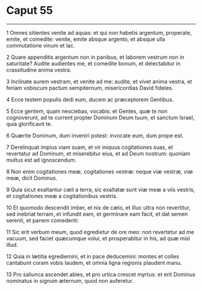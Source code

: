 # Caput 55

***

1 Omnes sitientes venite ad aquas: et qui non habetis argentum, properate, emite, et comedite: venite, emite absque argento, et absque ulla commutatione vinum et lac.

2 Quare appenditis argentum non in panibus, et laborem vestrum non in saturitate? Audite audientes me, et comedite bonum, et delectabitur in crassitudine anima vestra.

3 Inclinate aurem vestram, et venite ad me: audite, et vivet anima vestra, et feriam vobiscum pactum sempiternum, misericordias David fideles.

4 Ecce testem populis dedi eum, ducem ac præceptorem Gentibus.

5 Ecce gentem, quam nesciebas, vocabis: et Gentes, quæ te non cognoverunt, ad te current propter Dominum Deum tuum, et sanctum Israel, quia glorificavit te.

6 Quærite Dominum, dum inveniri potest: invocate eum, dum prope est.

7 Derelinquat impius viam suam, et vir iniquus cogitationes suas, et revertatur ad Dominum, et miserebitur eius, et ad Deum nostrum: quoniam multus est ad ignoscendum.

8 Non enim cogitationes meæ, cogitationes vestræ: neque viæ vestræ, viæ meæ, dicit Dominus.

9 Quia sicut exaltantur cæli a terra, sic exaltatæ sunt viæ meæ a viis vestris, et cogitationes meæ a cogitationibus vestris.

10 Et quomodo descendit imber, et nix de cælo, et illuc ultra non revertitur, sed inebriat terram, et infundit eam, et germinare eam facit, et dat semen serenti, et panem comedenti:

11 Sic erit verbum meum, quod egredietur de ore meo: non revertetur ad me vacuum, sed faciet quæcumque volui, et prosperabitur in his, ad quæ misi illud.

12 Quia in lætitia egrediemini, et in pace deducemini: montes et colles cantabunt coram vobis laudem, et omnia ligna regionis plaudent manu.

13 Pro saliunca ascendet abies, et pro urtica crescet myrtus: et erit Dominus nominatus in signum æternum, quod non auferetur.

